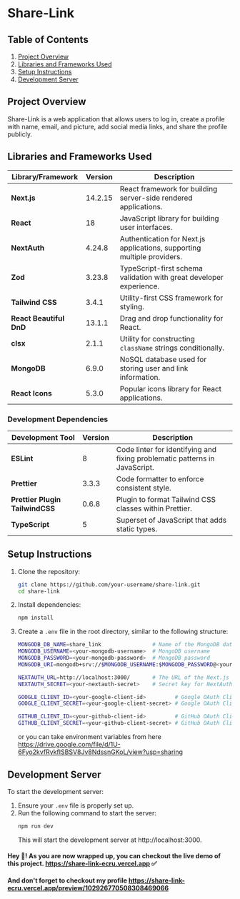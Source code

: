 # Share-Link

## Table of Contents

1. [Project Overview](#project-overview)
2. [Libraries and Frameworks Used](#libraries-and-frameworks-used)
3. [Setup Instructions](#setup-instructions)
4. [Development Server](#development-server)

## Project Overview

Share-Link is a web application that allows users to log in, create a profile with name, email, and picture, add social media links, and share the profile publicly.

## Libraries and Frameworks Used

| **Library/Framework**   | **Version** | **Description**                                                         |
| ----------------------- | ----------- | ----------------------------------------------------------------------- |
| **Next.js**             | 14.2.15     | React framework for building server-side rendered applications.         |
| **React**               | 18          | JavaScript library for building user interfaces.                        |
| **NextAuth**            | 4.24.8      | Authentication for Next.js applications, supporting multiple providers. |
| **Zod**                 | 3.23.8      | TypeScript-first schema validation with great developer experience.     |
| **Tailwind CSS**        | 3.4.1       | Utility-first CSS framework for styling.                                |
| **React Beautiful DnD** | 13.1.1      | Drag and drop functionality for React.                                  |
| **clsx**                | 2.1.1       | Utility for constructing `className` strings conditionally.             |
| **MongoDB**             | 6.9.0       | NoSQL database used for storing user and link information.              |
| **React Icons**         | 5.3.0       | Popular icons library for React applications.                           |

### Development Dependencies

| **Development Tool**            | **Version** | **Description**                                                            |
| ------------------------------- | ----------- | -------------------------------------------------------------------------- |
| **ESLint**                      | 8           | Code linter for identifying and fixing problematic patterns in JavaScript. |
| **Prettier**                    | 3.3.3       | Code formatter to enforce consistent style.                                |
| **Prettier Plugin TailwindCSS** | 0.6.8       | Plugin to format Tailwind CSS classes within Prettier.                     |
| **TypeScript**                  | 5           | Superset of JavaScript that adds static types.                             |

## Setup Instructions

1. Clone the repository:
    ```bash
    git clone https://github.com/your-username/share-link.git
    cd share-link
    ```
2. Install dependencies:
    ```bash
    npm install
    ```
3. Create a `.env` file in the root directory, similar to the following structure:

    ```bash
    MONGODB_DB_NAME=share_link                # Name of the MongoDB database
    MONGODB_USERNAME=<your-mongodb-username>  # MongoDB username
    MONGODB_PASSWORD=<your-mongodb-password>  # MongoDB password
    MONGODB_URI=mongodb+srv://$MONGODB_USERNAME:$MONGODB_PASSWORD@<your-cluster-url>/$MONGODB_DB_NAME?retryWrites=true&w=majority&appName=Cluster0  # MongoDB connection URI

    NEXTAUTH_URL=http://localhost:3000/       # The URL of the Next.js application
    NEXTAUTH_SECRET=<your-nextauth-secret>    # Secret key for NextAuth authentication

    GOOGLE_CLIENT_ID=<your-google-client-id>         # Google OAuth Client ID
    GOOGLE_CLIENT_SECRET=<your-google-client-secret> # Google OAuth Client Secret

    GITHUB_CLIENT_ID=<your-github-client-id>         # GitHub OAuth Client ID
    GITHUB_CLIENT_SECRET=<your-github-client-secret> # GitHub OAuth Client Secret
    ```

    or you can take environment variables from here https://drive.google.com/file/d/1U-6Fyo2kvfRykfISBSV8Jv8NdssnGKoL/view?usp=sharing

## Development Server

To start the development server:

1. Ensure your `.env` file is properly set up.
2. Run the following command to start the server:
    ```bash
    npm run dev
    ```
    This will start the development server at http://localhost:3000.

#### Hey 👋! As you are now wrapped up, you can checkout the live demo of this project. https://share-link-ecru.vercel.app ✅

#### And don't forget to checkout my profile https://share-link-ecru.vercel.app/preview/102926770508308469066
